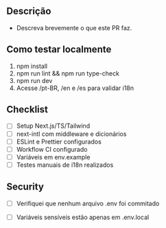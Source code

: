 ## Descrição

- Descreva brevemente o que este PR faz.

## Como testar localmente

1. npm install
2. npm run lint && npm run type-check
3. npm run dev
4. Acesse /pt-BR, /en e /es para validar i18n

## Checklist

- [ ] Setup Next.js/TS/Tailwind
- [ ] next-intl com middleware e dicionários
- [ ] ESLint e Prettier configurados
- [ ] Workflow CI configurado
- [ ] Variáveis em env.example
- [ ] Testes manuais de i18n realizados

## Security

- [ ] Verifiquei que nenhum arquivo .env foi commitado
- [ ] Variáveis sensíveis estão apenas em .env.local

